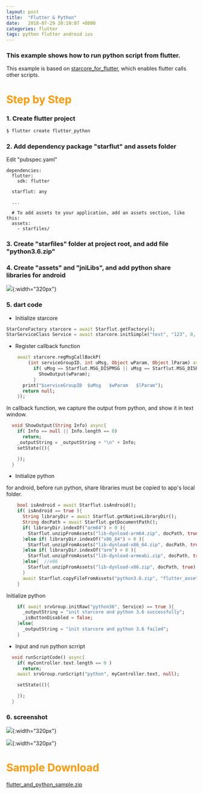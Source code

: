 ```yaml
---
layout: post
title:  "Flutter & Python"
date:   2018-07-29 20:10:07 +0800
categories: flutter
tags: python flutter android ios
---
```


### This example shows how to run python script from flutter.

This example is based on [starcore_for_flutter](https://github.com/srplab/starcore_for_flutter), which enables flutter calls other scripts.

<h1 align = "left"><font color="#FF9900">Step by Step</font></h1>

### 1. Create flutter project

```sh
$ flutter create flutter_python
```

### 2. Add dependency package "starflut" and assets folder

Edit "pubspec.yaml"

```
dependencies:
  flutter:
    sdk: flutter

  starflut: any
  
  ...
  
  # To add assets to your application, add an assets section, like this:
  assets:
    - starfiles/  
```

### 3. Create "starfiles" folder at project root, and add file "python3.6.zip"

### 4. Create "assets" and "jniLibs", and add python share libraries for android

![](/images/flutter_and_python_android_sharelibrary.png){:width="320px"}

### 5. dart code

* Initialize starcore

```dart
StarCoreFactory starcore = await Starflut.getFactory();
StarServiceClass Service = await starcore.initSimple("test", "123", 0, 0, []);
```

* Register callback function

```dart
    await starcore.regMsgCallBackP(
        (int serviceGroupID, int uMsg, Object wParam, Object lParam) async{
          if( uMsg == Starflut.MSG_DISPMSG || uMsg == Starflut.MSG_DISPLUAMSG ){
            ShowOutput(wParam);
          }
      print("$serviceGroupID  $uMsg   $wParam   $lParam");
      return null;
    });
```

In callback function, we capture the output from python, and show it in text window.

```dart
  void ShowOutput(String Info) async{
    if( Info == null || Info.length == 0)
      return;
    _outputString = _outputString + "\n" + Info;
    setState((){

    });
  }
 ```
 
* Initialize python

for android, before run python, share libraries must be copied to app's local folder.

```dart
    bool isAndroid = await Starflut.isAndroid();
    if( isAndroid == true ){
      String libraryDir = await Starflut.getNativeLibraryDir();
      String docPath = await Starflut.getDocumentPath();
      if( libraryDir.indexOf("arm64") > 0 ){
        Starflut.unzipFromAssets("lib-dynload-arm64.zip", docPath, true);
      }else if( libraryDir.indexOf("x86_64") > 0 ){
        Starflut.unzipFromAssets("lib-dynload-x86_64.zip", docPath, true);
      }else if( libraryDir.indexOf("arm") > 0 ){
        Starflut.unzipFromAssets("lib-dynload-armeabi.zip", docPath, true);
      }else{  //x86
        Starflut.unzipFromAssets("lib-dynload-x86.zip", docPath, true);
      }
      await Starflut.copyFileFromAssets("python3.6.zip", "flutter_assets/starfiles",null);  //desRelatePath must be null 
    }
```

Initialize python

```dart    
    if( await srvGroup.initRaw("python36", Service) == true ){
      _outputString = "init starcore and python 3.6 successfully";
      _isButtonDisabled = false;
    }else{
      _outputString = "init starcore and python 3.6 failed";
    }
```

* Input and run python scrript

```dart
  void runScriptCode() async{
    if( myController.text.length == 0 )
      return;
    await srvGroup.runScript("python", myController.text, null);

    setState((){

    });
  }
```

### 6. screenshot

![](/images/flutter_and_python_ios_screenshot.png){:width="320px"}

![](/images/flutter_and_python_android_screenshot.jpg){:width="320px"}


<h1 align = "left"><font color="#FF9900">Sample Download</font></h1>

[flutter_and_python_sample.zip](/datas/flutter_and_python_sample.zip  "flutter_and_python_sample")


